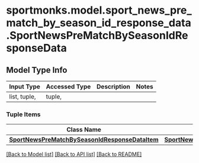 # sportmonks.model.sport_news_pre_match_by_season_id_response_data.SportNewsPreMatchBySeasonIdResponseData

## Model Type Info
Input Type | Accessed Type | Description | Notes
------------ | ------------- | ------------- | -------------
list, tuple,  | tuple,  |  | 

### Tuple Items
Class Name | Input Type | Accessed Type | Description | Notes
------------- | ------------- | ------------- | ------------- | -------------
[**SportNewsPreMatchBySeasonIdResponseDataItem**](SportNewsPreMatchBySeasonIdResponseDataItem.md) | [**SportNewsPreMatchBySeasonIdResponseDataItem**](SportNewsPreMatchBySeasonIdResponseDataItem.md) | [**SportNewsPreMatchBySeasonIdResponseDataItem**](SportNewsPreMatchBySeasonIdResponseDataItem.md) |  | 

[[Back to Model list]](../../README.md#documentation-for-models) [[Back to API list]](../../README.md#documentation-for-api-endpoints) [[Back to README]](../../README.md)

